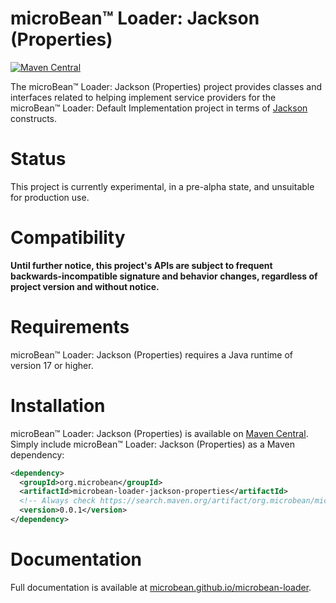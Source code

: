 # microBean™ Loader: Jackson (Properties)

[![Maven Central](https://maven-badges.herokuapp.com/maven-central/org.microbean/microbean-loader-jackson-properties/badge.svg)](https://maven-badges.herokuapp.com/maven-central/org.microbean/microbean-loader-jackson-properties)

The microBean™ Loader: Jackson (Properties) project provides classes
and interfaces related to helping implement service providers for the
microBean™ Loader: Default Implementation project in terms of
[Jackson](https://github.com/FasterXML/jackson-dataformats-text/tree/2.14/properties)
constructs.

# Status

This project is currently experimental, in a pre-alpha state, and
unsuitable for production use.

# Compatibility

**Until further notice, this project's APIs are subject to frequent
backwards-incompatible signature and behavior changes, regardless of
project version and without notice.**

# Requirements

microBean™ Loader: Jackson (Properties) requires a Java runtime of
version 17 or higher.

# Installation

microBean™ Loader: Jackson (Properties) is available on [Maven
Central](https://search.maven.org/).  Simply include microBean™
Loader: Jackson (Properties) as a Maven dependency:

```xml
<dependency>
  <groupId>org.microbean</groupId>
  <artifactId>microbean-loader-jackson-properties</artifactId>
  <!-- Always check https://search.maven.org/artifact/org.microbean/microbean-loader-jackson-properties for up-to-date available versions. -->
  <version>0.0.1</version>
</dependency>
```

# Documentation

Full documentation is available at
[microbean.github.io/microbean-loader](https://microbean.github.io/microbean-loader/).
